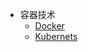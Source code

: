 * 容器技术
  * [Docker](findwork/back-end/container/docker)
  * [Kubernets](findwork/back-end/container/kubernetes)
